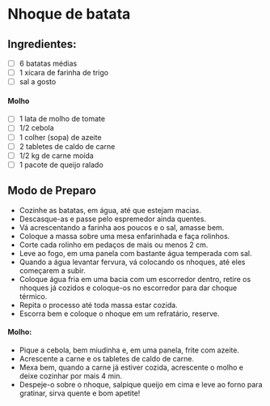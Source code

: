 # Nhoque de batata

## Ingredientes:

- [ ] 6 batatas médias
- [ ] 1 xícara de farinha de trigo
- [ ] sal a gosto

#### Molho

- [ ] 1 lata de molho de tomate
- [ ] 1/2 cebola
- [ ] 1 colher (sopa) de azeite
- [ ] 2 tabletes de caldo de carne
- [ ] 1/2 kg de carne moída
- [ ] 1 pacote de queijo ralado

## Modo de Preparo

 - Cozinhe as batatas, em água, até que estejam macias.
 - Descasque-as e passe pelo espremedor ainda quentes.
 - Vá acrescentando a farinha aos poucos e o sal, amasse bem.
 - Coloque a massa sobre uma mesa enfarinhada e faça rolinhos.
 - Corte cada rolinho em pedaços de mais ou menos 2 cm.
 - Leve ao fogo, em uma panela com bastante água temperada com sal.
 - Quando a água levantar fervura, vá colocando os nhoques, até eles começarem a subir.
 - Coloque água fria em uma bacia com um escorredor dentro, retire os nhoques já cozidos e coloque-os no escorredor para dar choque térmico.
 - Repita o processo até toda massa estar cozida.
 - Escorra bem e coloque o nhoque em um refratário, reserve.

#### Molho:

 - Pique a cebola, bem miudinha e, em uma panela, frite com azeite.
 - Acrescente a carne e os tabletes de caldo de carne.
 - Mexa bem, quando a carne já estiver cozida, acrescente o molho e deixe cozinhar por mais 4 min.
 - Despeje-o sobre o nhoque, salpique queijo em cima e leve ao forno para gratinar, sirva quente e bom apetite!
